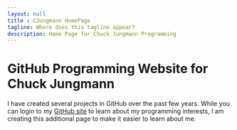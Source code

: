 ```yaml
---
layout: null
title : CJungmann HomePage
tagline: Where does this tagline appear?
description: Home Page for Chuck Jungmann Programming
---
```


# GitHub Programming Website for Chuck Jungmann

I have created several projects in GitHub over the past few years.
While you can login to my [GitHub site](https://cjungmann.github.com)
to learn about my programming interests, I am creating this additional
page to make it easier to learn about me.


